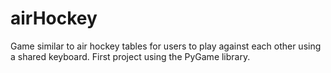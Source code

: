 # airHockey
Game similar to air hockey tables for users to play against each other using a shared keyboard. First project using the PyGame library.
